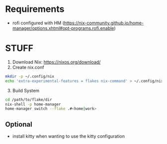 # Requirements
- rofi configured with HM (https://nix-community.github.io/home-manager/options.xhtml#opt-programs.rofi.enable)

# STUFF
1. Download Nix: https://nixos.org/download/
2. Create nix.conf
```bash
mkdir -p ~/.config/nix
echo 'extra-experimental-features = flakes nix-command' > ~/.config/nix/nix.conf
```
3. Build System
```bash
cd /path/to/flake/dir
nix-shell -p home-manager
home-manager switch --flake .#<home|work>
```

## Optional
- install kitty when wanting to use the kitty configuration
